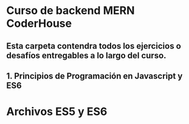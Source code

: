 # Curso de backend MERN CoderHouse

## Esta carpeta contendra todos los ejercicios o desafíos entregables a lo largo del curso.

## 1. Principios de Programación en Javascript y ES6
#   Archivos ES5 y ES6